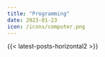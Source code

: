 ```yaml
---
title: "Programming"
date: 2023-01-23
icon: /icons/computer.png
---
```


{{< latest-posts-horizontal2 >}}

